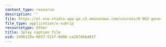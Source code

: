 ```yaml
---
content_type: resource
description: ''
file: https://ol-ocw-studio-app-qa.s3.amazonaws.com/courses/8-962-general-relativity-spring-2020/1d96129a0037521f8d0bca2870bbd01f_uNWqE3LS1E.vtt
file_type: application/x-subrip
resourcetype: Other
title: 3play caption file
uid: 1d96129a-0037-521f-8d0b-ca2870bbd01f
---
```

